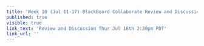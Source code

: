 ```yaml
---
title: 'Week 10 (Jul 11-17) BlackBoard Collaborate Review and Discussion'
published: true
visible: true
link_text: 'Review and Discussion Thur Jul 16th 2:30pm PDT'
link_url: ''
---
```


